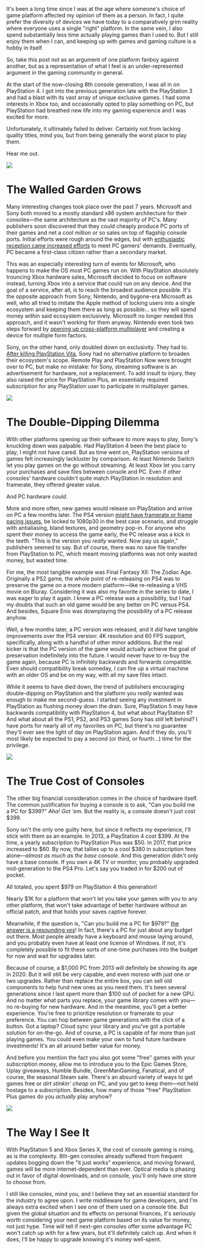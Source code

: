 <!--t I couldn&#039;t afford a console, so I bought a PC t-->
<!--d The common justification for buying a console is to ask, &quot;Can you build me a PC for $399?&quot; *Aha! Got &#039;em.* But the reality is, a console doesn&#039;t just cost $399. d-->
<!--tag gaming,console,PC tag-->
<!--image /content/images/20201102145021-9th-gen-consoles.jpg image-->

It's been a long time since I was at the age where someone's choice of game platform affected my opinion of them as a person. In fact, I quite prefer the diversity of devices we have today to a comparatively grim reality where everyone uses a single "right" platform. In the same vein, I also spend substantially less time actually playing games than I used to. But I still enjoy them when I can, and keeping up with games and gaming culture is a hobby in itself.

So, take this post not as an argument of one platform fanboy against another, but as a representation of what I feel is an under-represented argument in the gaming community in general.

At the start of the now-closing 8th console generation, I was all in on PlayStation 4. I got into the previous generation late with the PlayStation 3 and had a blast with its vast array of unique exclusive games. I had some interests in Xbox too, and occasionally opted to play something on PC, but PlayStation had breathed new life into my gaming experience and I was excited for more.

Unfortunately, it ultimately failed to deliver. Certainly not from lacking quality titles, mind you, but from being generally the worst place to play them.

Hear me out.

![](/content/images/20201102145415-ps4-announcement-1.jpg)

# The Walled Garden Grows
Many interesting changes took place over the past 7 years. Microsoft and Sony both moved to a mostly standard x86 system architecture for their consoles—the same architecture as the vast majority of PC's. Many publishers soon discovered that they could cheaply produce PC ports of their games and net a cool million or so sales on top of flagship console ports. Initial efforts were rough around the edges, but with [enthusiastic reception came increased efforts](https://www.gamerevolution.com/news/9655-valkyria-chronicles-sales-exceed-expectations-on-steam) to meet PC gamers' demands. Eventually, PC became a first-class citizen rather than a secondary market.

This was an especially interesting turn of events for Microsoft, who happens to make the OS most PC games run on. With PlayStation absolutely trouncing Xbox hardware sales, Microsoft decided to focus on software instead, turning Xbox into a service that could run on any device. And the goal of a service, after all, is to reach the broadest audience possible. It's the opposite approach from Sony, Nintendo, and bygone-era Microsoft as well, who all tried to imitate the Apple method of locking users into a single ecosystem and keeping them there as long as possible… so they will spend money within said ecosystem exclusively. Microsoft no longer needed this approach, and it wasn't working for them anyway. Nintendo even took two steps forward by [opening up cross-platform multiplayer](https://www.pcgamesn.com/fortnite/fortnite-switch-pc-cross-play) and creating a device for multiple form factors. 

Sony, on the other hand, only doubled down on exclusivity. They had to. [After killing PlayStation Vita](https://kotaku.com/mobile-gaming-didnt-kill-the-vita-sony-did-1733350950), Sony had no alternative platform to broaden their ecosystem's scope. Remote Play and PlayStation Now were brought over to PC, but make no mistake: for Sony, streaming software is an advertisement for hardware, not a replacement. To add insult to injury, they also raised the price for PlayStation Plus, an essentially required subscription for any PlayStation user to participate in multiplayer games.

![](/content/images/20201102153031-ffxii-pc.jpg)

# The Double-Dipping Dilemma
With other platforms opening up their software to more ways to play, Sony's knuckling down was palpable. Had PlayStation 4 been the best place to play, I might not have cared. But as time went on, PlayStation versions of games felt increasingly lackluster by comparison. At least Nintendo Switch let you play games on the go without streaming. At least Xbox let you carry your purchases and save files between console and PC. Even if other consoles' hardware couldn't quite match PlayStation in resolution and framerate, they offered greater value.

And PC hardware *could*.

More and more often, new games would release on PlayStation and arrive on PC a few months later. The PS4 version [might have framerate or frame pacing issues](https://youtu.be/L6S8EjxaJHg?t=678), be locked to 1080p30 in the best case scenario, and struggle with antialiasing, bland textures, and geometry pop-in. For anyone who spent their money to access the game early, the PC release was a kick in the teeth. "This is the version you *really* wanted. Now pay us again," publishers seemed to say. But of course, there was no save file transfer from PlayStation to PC, which meant moving platforms was not only wasted money, but wasted time.

For me, the most tangible example was Final Fantasy XII: The Zodiac Age. Originally a PS2 game, the whole point of re-releasing on PS4 was to preserve the game on a more modern platform—like re-releasing a VHS movie on Bluray. Considering it was also my favorite in the series to date, I was eager to play it again. I knew a PC release was a possibility, but I had my doubts that such an old game would be any better on PC versus PS4. And besides, Square Enix was downplaying the possibility of a PC release anyhow.

Well, a few months later, a PC version *was* released, and it *did* have tangible improvements over the PS4 version: 4K resolution and 60 FPS support, specifically, along with a handful of other minor additions. But the real kicker is that the PC version of the game would actually achieve the goal of preservation indefinitely into the future. I would never have to re-buy the game again, because PC is infinitely backwards and forwards compatible. Even should compatibility break someday, I can fire up a virtual machine with an older OS and be on my way, with all my save files intact.

While it seems to have died down, the trend of publishers encouraging double-dipping on PlayStation and the platform you *really* wanted was enough to make me second-guess. I started seeing any investment in PlayStation as flushing money down the drain. Sure, PlayStation 5 may have backwards compatibility with PlayStation 4, but what about PlayStation 6? And what about all the PS1, PS2, and PS3 games Sony has *still* left behind? I have ports for nearly all of my favorites on PC, but there's no guarantee they'll ever see the light of day on PlayStation again. And if they do, you'll most likely be expected to pay a second (or third, or fourth…) time for the privilege.

![](/content/images/20201102153151-playstation-plus.jpeg)

# The True Cost of Consoles
The other big financial consideration comes in the choice of hardware itself. The common justification for buying a console is to ask, "Can you build me a PC for $399?" *Aha! Got 'em.* But the reality is, a console doesn't just cost $399.

Sony isn't the only one guilty here, but since it reflects my experience, I'll stick with them as an example. In 2013, a PlayStation 4 cost $399. At the time, a yearly subscription to PlayStation Plus was $50. In 2017, that price increased to $60. By now, that tallies up to a cool $380 in subscription fees alone—*almost as much as the base console*. And this generation didn't only have a base console. If you own a 4K TV or monitor, you probably upgraded mid-generation to the PS4 Pro. Let's say you traded in for $200 out of pocket.

All totaled, you spent $979 on PlayStation 4 this generation!

Nearly $1K for a platform that won't let you take your games with you to any other platform, that won't take advantage of better hardware without an official patch, and that holds your saves captive forever.

Meanwhile, if the question is, "Can you build me a PC for $979?" [the answer is a resounding *yes*](https://pcpartpicker.com/list/6WrykX)! In fact, there's a PC for just about any budget out there. Most people already have a keyboard and mouse laying around, and you probably even have at least one license of Windows. If not, it's completely possible to fit these sorts of one-time purchases into the budget for now and wait for upgrades later. 

Because of course, a $1,000 PC from 2013 will definitely be showing its age in 2020. But it will still be very capable, and even moreso with just one or two upgrades. Rather than replace the entire box, you can sell old components to help fund new ones as you need them. It's been several generations since I last spent more than $100 out of pocket for a new GPU. And no matter what parts you replace, your game library comes with you—no re-buying for new hardware. And in the meantime, you'll get a better experience. You're free to prioritize resolution or framerate to your preference. You can hop between game generations with the click of a button. Got a laptop? Cloud sync your library and you've got a portable solution for on-the-go. And of course, a PC is capable of far more than just playing games. You could even make your own to fund future hardware investments! It's an all around better value for money.

And before you mention the fact you also got some "free" games with your subscription money, allow me to introduce you to the Epic Games Store, Uplay giveaways, Humble Bundle, GreenManGaming, Fanatical, and of course, the seasonal Steam sale. There's an absurd variety of ways to get games free or *dirt stinkin' cheap* on PC, and you get to keep them—not held hostage to a subscription. Besides, how many of those "free" PlayStation Plus games do you *actually* play anyhow?

![](/content/images/20201102153820-rambo.gif)

# The Way I See It
With PlayStation 5 and Xbox Series X, the cost of console gaming is rising, as is the complexity. 8th-gen consoles already suffered from frequent updates bogging down the "it just works" experience, and moving forward, games will be more internet-dependent than ever. Optical media is phasing out in favor of digital downloads, and on console, you'll only have one store to choose from.

I still like consoles, mind you, and I believe they set an essential standard for the industry to agree upon. I write middleware for game developers, and I'm always extra excited when I see one of them used on a console title. But given the global situation and its effects on personal finances, it's seriously worth considering your next game platform based on its value for money, not just hype. Time will tell if next-gen consoles offer some advantage PC won't catch up with for a few years, but it'll definitely catch up. And when it does, I'll be happy to upgrade knowing it's money well-spent.